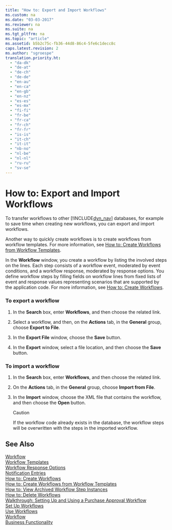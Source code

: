 ```yaml
---
title: "How to: Export and Import Workflows"
ms.custom: na
ms.date: "03-03-2017"
ms.reviewer: na
ms.suite: na
ms.tgt_pltfrm: na
ms.topic: "article"
ms.assetid: b5b2c75c-fb36-44d8-86c4-5fe6c1decc8c
caps.latest.revision: 2
ms.author: "sgroespe"
translation.priority.ht: 
  - "da-dk"
  - "de-at"
  - "de-ch"
  - "de-de"
  - "en-au"
  - "en-ca"
  - "en-gb"
  - "en-nz"
  - "es-es"
  - "es-mx"
  - "fi-fi"
  - "fr-be"
  - "fr-ca"
  - "fr-ch"
  - "fr-fr"
  - "is-is"
  - "it-ch"
  - "it-it"
  - "nb-no"
  - "nl-be"
  - "nl-nl"
  - "ru-ru"
  - "sv-se"
---
```

# How to: Export and Import Workflows
To transfer workflows to other [!INCLUDE[dyn_nav](../../ApplicationDesign/includes/dyn_nav_md.md)] databases, for example to save time when creating new workflows, you can export and import workflows.  
  
 Another way to quickly create workflows is to create workflows from workflow templates. For more information, see [How to: Create Workflows from Workflow Templates](../../BusinessFunctionality/Workflow/how-to-create-workflows-from-workflow-templates.md).  
  
 In the **Workflow** window, you create a workflow by listing the involved steps on the lines. Each step consists of a workflow event, moderated by event conditions, and a workflow response, moderated by response options. You define workflow steps by filling fields on workflow lines from fixed lists of event and response values representing scenarios that are supported by the application code. For more information, see [How to: Create Workflows](../../BusinessFunctionality/Workflow/how-to-create-workflows.md).  
  
### To export a workflow  
  
1.  In the **Search** box, enter **Workflows**, and then choose the related link.  
  
2.  Select a workflow, and then, on the **Actions** tab, in the **General** group, choose **Export to File**.  
  
3.  In the **Export File** window, choose the **Save** button.  
  
4.  In the **Export** window, select a file location, and then choose the **Save** button.  
  
### To import a workflow  
  
1.  In the **Search** box, enter **Workflows**, and then choose the related link.  
  
2.  On the **Actions** tab, in the **General** group, choose **Import from File**.  
  
3.  In the **Import** window, choose the XML file that contains the workflow, and then choose the **Open** button.  
  
    > [!CAUTION]  
    >  If the workflow code already exists in the database, the workflow steps will be overwritten with the steps in the imported workflow.  
  
## See Also  
 [Workflow](../Topic/\($%20N_1501%20Workflow%20$\).md)   
 [Workflow Templates](../Topic/\($%20N_1505%20Workflow%20Templates%20$\).md)   
 [Workflow Response Options](../Topic/\($%20N_1523%20Workflow%20Response%20Options%20$\).md)   
 [Notification Entries](../Topic/\($%20N_1511%20Notification%20Entries%20$\).md)   
 [How to: Create Workflows](../../BusinessFunctionality/Workflow/how-to-create-workflows.md)   
 [How to: Create Workflows from Workflow Templates](../../BusinessFunctionality/Workflow/how-to-create-workflows-from-workflow-templates.md)   
 [How to: View Archived Workflow Step Instances](../../BusinessFunctionality/Workflow/how-to-view-archived-workflow-step-instances.md)   
 [How to: Delete Workflows](../../BusinessFunctionality/Workflow/how-to-delete-workflows.md)   
 [Walkthrough: Setting Up and Using a Purchase Approval Workflow](../../BusinessFunctionality/Workflow/walkthrough-setting-up-and-using-a-purchase-approval-workflow.md)   
 [Set Up Workflows](../../BusinessFunctionality/Workflow/set-up-workflows.md)   
 [Use Workflows](../../BusinessFunctionality/Workflow/use-workflows.md)   
 [Workflow](../../BusinessFunctionality/Workflow/workflow.md)   
 [Business Functionality](../Topic/Business%20Functionality.md)